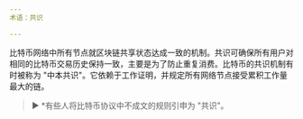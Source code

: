 ```yaml
---
术语：共识

---
```

比特币网络中所有节点就区块链共享状态达成一致的机制。共识可确保所有用户对相同的比特币交易历史保持一致，主要是为了防止重复消费。比特币的共识机制有时被称为 "中本共识"。它依赖于工作证明，并规定所有网络节点接受累积工作量最大的链。

> ► *有些人将比特币协议中不成文的规则引申为 "共识"。